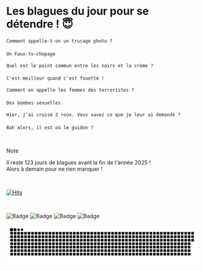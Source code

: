 
<h1>Les blagues du jour pour se détendre ! 😇</h1>

```diff
Comment appelle-t-on un trucage photo ?

Un Faux-to-chopage
```

```diff
Quel est le point commun entre les noirs et la crème ?

C'est meilleur quand c'est fouetté !
```

```diff
Comment on appelle les femmes des terroristes ?

Des bombes sexuelles.
```

```diff
Hier, j'ai croisé 2 roux. Vous savez ce que je leur ai demandé ?

Bah alors, il est où le guidon ?
```

<br/>

> [!NOTE]
> Il reste 123 jours de blagues avant la fin de l'année 2025 ! <br/>
> Alors à demain pour ne rien manquer !

<br/>


[![Hits](https://hits.seeyoufarm.com/api/count/incr/badge.svg?url=https%3A%2F%2Fgithub.com%2FClems02%2Fhit-counter&count_bg=%23003E80&title_bg=%235C9FE1&icon=powershell.svg&icon_color=%23FFFFFF&title=Visite&edge_flat=false)](https://hits.seeyoufarm.com)


<br/>


![Badge](https://img.shields.io/badge/Last%20updated%20on-white?style=for-the-badge&logo=clockify)   ![Badge](https://img.shields.io/badge/31/08-white?style=for-the-badge) ![Badge](https://img.shields.io/badge/at-white?style=for-the-badge) ![Badge](https://img.shields.io/badge/03:24-white?style=for-the-badge)


<p align="center">
 <img width="1000" src="assets/github-snake.svg" alt="snake"/>
</p>
